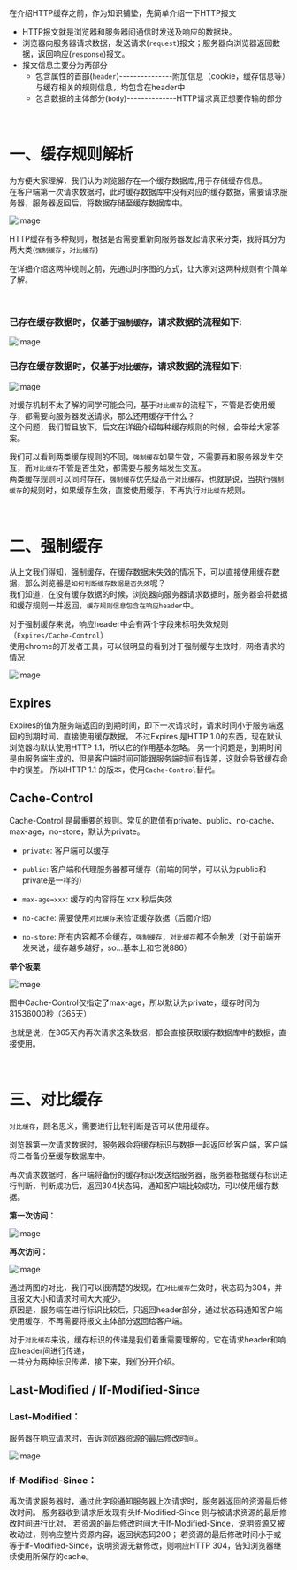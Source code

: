在介绍HTTP缓存之前，作为知识铺垫，先简单介绍一下HTTP报文

- HTTP报文就是浏览器和服务器间通信时发送及响应的数据块。
- 浏览器向服务器请求数据，发送请求(`request`)报文；服务器向浏览器返回数据，返回响应(`response`)报文。
- 报文信息主要分为两部分
    - 包含属性的首部(`header`)---------------附加信息（cookie，缓存信息等）与缓存相关的规则信息，均包含在header中
    - 包含数据的主体部分(`body`)--------------HTTP请求真正想要传输的部分


<br>

# 一、缓存规则解析

为方便大家理解，我们认为浏览器存在一个缓存数据库,用于存储缓存信息。<br>
在客户端第一次请求数据时，此时缓存数据库中没有对应的缓存数据，需要请求服务器，服务器返回后，将数据存储至缓存数据库中。

![image](https://user-images.githubusercontent.com/74364990/109672112-a9036f80-7baf-11eb-8760-ebf796dcd536.png)

HTTP缓存有多种规则，根据是否需要重新向服务器发起请求来分类，我将其分为两大类(`强制缓存`，`对比缓存`)

在详细介绍这两种规则之前，先通过时序图的方式，让大家对这两种规则有个简单了解。

<br>

### 已存在缓存数据时，仅基于`强制缓存`，请求数据的流程如下:

![image](https://user-images.githubusercontent.com/74364990/109672155-b4ef3180-7baf-11eb-82eb-e2ff796885c1.png)

### 已存在缓存数据时，仅基于`对比缓存`，请求数据的流程如下:

![image](https://user-images.githubusercontent.com/74364990/109672181-bc163f80-7baf-11eb-960b-48e7b6a3f6e1.png)


对缓存机制不太了解的同学可能会问，基于`对比缓存`的流程下，不管是否使用缓存，都需要向服务器发送请求，那么还用缓存干什么？<br>
这个问题，我们暂且放下，后文在详细介绍每种缓存规则的时候，会带给大家答案。


我们可以看到两类缓存规则的不同，`强制缓存`如果生效，不需要再和服务器发生交互，而`对比缓存`不管是否生效，都需要与服务端发生交互。<br>
两类缓存规则可以同时存在，`强制缓存`优先级高于`对比缓存`，也就是说，当执行`强制缓存`的规则时，如果缓存生效，直接使用缓存，不再执行`对比缓存`规则。

<br>

# 二、强制缓存

从上文我们得知，强制缓存，在缓存数据未失效的情况下，可以直接使用缓存数据，那么浏览器是`如何判断缓存数据是否失效`呢？<br>
我们知道，在没有缓存数据的时候，浏览器向服务器请求数据时，服务器会将数据和缓存规则一并返回，`缓存规则信息包含在响应header`中。<br>

对于强制缓存来说，响应header中会有两个字段来标明失效规则（`Expires/Cache-Control`）<br>
使用chrome的开发者工具，可以很明显的看到对于强制缓存生效时，网络请求的情况

![image](https://user-images.githubusercontent.com/74364990/109672213-c46e7a80-7baf-11eb-93b6-d17c05978920.png)


## Expires

Expires的值为服务端返回的到期时间，即下一次请求时，请求时间小于服务端返回的到期时间，直接使用缓存数据。
不过Expires 是HTTP 1.0的东西，现在默认浏览器均默认使用HTTP 1.1，所以它的作用基本忽略。
另一个问题是，到期时间是由服务端生成的，但是客户端时间可能跟服务端时间有误差，这就会导致缓存命中的误差。
所以HTTP 1.1 的版本，使用`Cache-Control`替代。

## Cache-Control

Cache-Control 是最重要的规则。常见的取值有private、public、no-cache、max-age，no-store，默认为private。

- `private`: 客户端可以缓存

- `public`: 客户端和代理服务器都可缓存（前端的同学，可以认为public和private是一样的）

- `max-age=xxx`: 缓存的内容将在 xxx 秒后失效

- `no-cache`: 需要使用`对比缓存`来验证缓存数据（后面介绍）

- `no-store`: 所有内容都不会缓存，`强制缓存`，`对比缓存`都不会触发（对于前端开发来说，缓存越多越好，so...基本上和它说886）


**举个板栗**

![image](https://user-images.githubusercontent.com/74364990/109672235-cc2e1f00-7baf-11eb-927a-203915c9747e.png)


图中Cache-Control仅指定了max-age，所以默认为private，缓存时间为31536000秒（365天）

也就是说，在365天内再次请求这条数据，都会直接获取缓存数据库中的数据，直接使用。

<br>

# 三、对比缓存

`对比缓存`，顾名思义，需要进行比较判断是否可以使用缓存。

浏览器第一次请求数据时，服务器会将缓存标识与数据一起返回给客户端，客户端将二者备份至缓存数据库中。

再次请求数据时，客户端将备份的缓存标识发送给服务器，服务器根据缓存标识进行判断，判断成功后，返回304状态码，通知客户端比较成功，可以使用缓存数据。

**第一次访问：**

![image](https://user-images.githubusercontent.com/74364990/109673154-b3723900-7bb0-11eb-9d0c-1b8174465e75.png)

**再次访问：**

![image](https://user-images.githubusercontent.com/74364990/109673167-b79e5680-7bb0-11eb-9f57-df000f7957be.png)


通过两图的对比，我们可以很清楚的发现，在`对比缓存`生效时，状态码为304，并且报文大小和请求时间大大减少。<br>
原因是，服务端在进行标识比较后，只返回header部分，通过状态码通知客户端使用缓存，不再需要将报文主体部分返回给客户端。

对于`对比缓存`来说，缓存标识的传递是我们着重需要理解的，它在请求header和响应header间进行传递，<br>
一共分为两种标识传递，接下来，我们分开介绍。


## Last-Modified  /  If-Modified-Since

### Last-Modified：

服务器在响应请求时，告诉浏览器资源的最后修改时间。

![image](https://user-images.githubusercontent.com/74364990/109673291-d8ff4280-7bb0-11eb-8a92-e4c803cb590c.png)

### If-Modified-Since：
再次请求服务器时，通过此字段通知服务器上次请求时，服务器返回的资源最后修改时间。
服务器收到请求后发现有头If-Modified-Since 则与被请求资源的最后修改时间进行比对。
若资源的最后修改时间大于If-Modified-Since，说明资源又被改动过，则响应整片资源内容，返回状态码200；
若资源的最后修改时间小于或等于If-Modified-Since，说明资源无新修改，则响应HTTP 304，告知浏览器继续使用所保存的cache。
